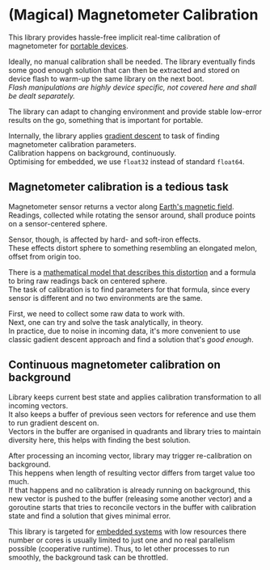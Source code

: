 # (Magical) Magnetometer Calibration

This library provides hassle-free implicit real-time calibration of magnetometer for [portable devices](https://tinygo.org).  

Ideally, no manual calibration shall be needed. The library eventually finds some good enough solution that can then be extracted and stored on device flash to warm-up the same library on the next boot.  
_Flash manipulations are highly device specific, not covered here and shall be dealt separately._

The library can adapt to changing environment and provide stable low-error results on the go, something that is important for portable.

Internally, the library applies [gradient descent](https://blog.skz.dev/gradient-descent) to task of finding magnetometer calibration parameters.  
Calibration happens on background, continuously.  
Optimising for embedded, we use `float32` instead of standard `float64`.  

## Magnetometer calibration is a tedious task

Magnetometer sensor returns a vector along [Earth's magnetic field](https://en.wikipedia.org/wiki/Earth%27s_magnetic_field).  
Readings, collected while rotating the sensor around, shall produce points on a sensor-centered sphere.

Sensor, though, is affected by hard- and soft-iron effects.  
These effects distort sphere to something resembling an elongated melon, offset from origin too.

There is a [mathematical model that describes this distortion](https://www.vectornav.com/resources/inertial-navigation-primer/specifications--and--error-budgets/specs-hsicalibration) and a formula to bring raw readings back on centered sphere.  
The task of calibration is to find parameters for that formula, since every sensor is different and no two environments are the same.

First, we need to collect some raw data to work with.  
Next, one can try and solve the task analytically, in theory.  
In practice, due to noise in incoming data, it's more convenient to use classic gadient descent approach and find a solution that's _good enough_.

## Continuous magnetometer calibration on background

Library keeps current best state and applies calibration transformation to all incoming vectors.  
It also keeps a buffer of previous seen vectors for reference and use them to run gradient descent on.  
Vectors in the buffer are organised in quadrants and library tries to maintain diversity here, this helps with finding the best solution.

After processing an incoming vector, library may trigger re-calibration on background.  
This heppens when length of resulting vector differs from target value too much.  
If that happens and no calibration is already running on background, this new vector is pushed to the buffer (releasing some another vector) and a goroutine starts that tries to reconcile vectors in the buffer with calibration state and find a solution that gives minimal error.

This library is targeted for [embedded systems](https://tinygo.org) with low resources there number or cores is usually limited to just one and no real parallelism possible (cooperative runtime). Thus, to let other processes to run smoothly, the background task can be throttled.
